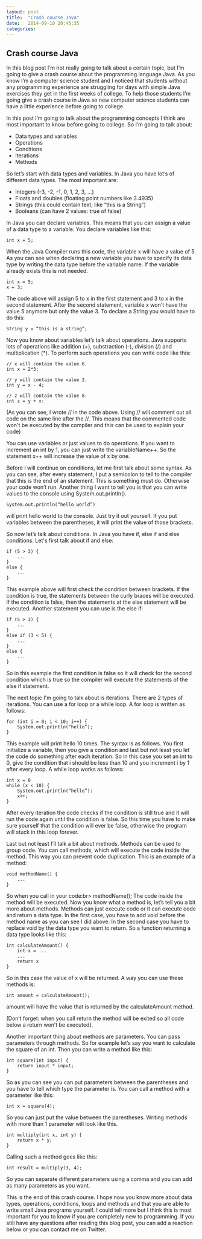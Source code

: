 ```yaml
---
layout: post
title:  "Crash course Java"
date:   2014-09-10 20:45:35
categories: 
---
```


## Crash course Java

In this blog post I’m not really going to talk about a certain topic, but I’m going to give a crash course about the programming language Java. As you know I’m a computer science student and I noticed that students without any programming experience are struggling for days with simple Java exercises they get in the first weeks of college. To help those students I’m going give a crash course in Java so new computer science students can have a little experience before going to college.

In this post I’m going to talk about the programming concepts I think are most important to know before going to college. So I’m going to talk about:

* Data types and variables
* Operations
* Conditions
* Iterations
* Methods

So let’s start with data types and variables. In Java you have lot’s of different data types. The most important are:

* Integers (-3, -2, -1, 0, 1, 2, 3, ...)
* Floats and doubles (floating point numbers like 3.4935)
* Strings (this could contain text, like “this is a String”)
* Booleans (can have 2 values: true of false)

In Java you can declare variables. This means that you can assign a value of a data type to a variable. You declare variables like this:

```
int x = 5;
```

When the Java Compiler runs this code, the variable x will have a value of 5. As you can see when declaring a new variable you have to specify its data type by writing the data type before the variable name. If the variable already exists this is not needed.

```
int x = 5;
x = 3;
```

The code above will assign 5 to x in the first statement and 3 to x in the second statement. After the second statement, variable x won't have the value 5 anymore but only the value 3. To declare a String you would have to do this:

```
String y = “this is a string”;
```

Now you know about variables let’s talk about operations. Java supports lots of operations like addition (+), substraction (-), division (/) and multiplication (*). To perform such operations you can write code like this:

```
// x will contain the value 6.
int x = 2*3;

// y will contain the value 2. 
int y = x - 4;

// z will contain the value 8.
int z = y + x:
```

(As you can see, I wrote // in the code above. Using // will comment out all code on the same line after the //. This means that the commented code won't be executed by the compiler and this can be used to explain your code)

You can use variables or just values to do operations. If you want to increment an int by 1, you can just write the variableName++. So the statement x++ will increase the value of x by one. 

Before I will continue on conditions, let me first talk about some syntax. As you can see, after every statement, I put a semicolon to tell to the compiler that this is the end of an statement. This is something must do. Otherwise your code won’t run. 
Another thing I want to tell you is that you can write values to the console using System.out.println(). 

```
System.out.println(“hello world”)
```

will print hello world to the console. Just try it out yourself. If you put variables between the parentheses, it will print the value of those brackets. 

So now let’s talk about conditions. In Java you have if, else if and else conditions. Let's first talk about if and else:

```
if (5 > 3) {
    ...
}
else {
    ...
}
```

This example above will first check the condition between brackets. If the condition is true, the statements between the curly braces will be executed. If the condition is false, then the statements at the else statement will be executed. Another statement you can use is the else if:

```
if (5 > 3) {
    ...
}
else if (3 < 5) {
    ...
}
else {
    ...
}
```

So in this example the first condition is false so it will check for the second condition which is true so the compiler will execute the statements of the else if statement. 

The next topic I'm going to talk about is iterations. There are 2 types of iterations. You can use a for loop or a while loop. A for loop is written as follows:

```
for (int i = 0; i < 10; i++) {
    System.out.println(“hello”);
}
```

This example will print hello 10 times.
The syntax is as follows. You first initialize a variable, then you give a condition and last but not least you let the code do something after each iteration. So in this case you set an int to 0, give the condition that i should be less than 10 and you increment i by 1 after every loop.
A while loop works as follows: 

```
int x = 0
while (x < 10) {
    System.out.println(“hello”):
    x++;
}

```
After every iteration the code checks if the condition is still true and it will run the code again until the condition is false. So this time you have to make sure yourself that the condition will ever be false, otherwise the program will stuck in this loop forever. 

Last but not least I’ll talk a bit about methods. Methods can be used to group code. You can call methods, which will execute the code inside the method. This way you can prevent code duplication. This is an example of a method:

```
void methodName() {
    ...
}
```

So when you call in your code:br>
methodName();
The code inside the method will be executed.
Now you know what a method is, let’s tell you a bit more about methods. Methods can just execute code or it can execute code and return a data type. In the first case, you have to add void before the method name as you can see I did above. In the second case you have to replace void by the data type you want to return. So a function returning a data type looks like this:

```
int calculateAmount() {
    int x = ...
    ...
    return x
}
```

So in this case the value of x will be returned. A way you can use these methods is:

```
int amount = calculateAmount();
```

amount will have the value that is returned by the calculateAmount method. 

(Don’t forget: when you call return the method will be exited so all code below a return won’t be executed). 

Another important thing about methods are parameters. You can pass parameters through methods. So for example let’s say you want to calculate the square of an int. Then you can write a method like this:

```
int square(int input) {
    return input * input;
}
```

So as you can see you can put parameters between the parentheses and you have to tell which type the parameter is. You can call a method with a parameter like this:

```
int x = square(4);
```

So you can just put the value between the parentheses. Writing methods with more than 1 parameter will look like this. 

```
int multiply(int x, int y) {
    return x * y;
}
```

Calling such a method goes like this:

```
int result = multiply(3, 4);
```

So you can separate different parameters using a comma and you can add as many parameters as you want. 

This is the end of this crash course. I hope now you know more about data types, operations, conditions, loops and methods and that you are able to write small Java programs yourself. I could tell more but I think this is most important for you to know if you are completely new to programming. If you still have any questions after reading this blog post, you can add a reaction below or you can contact me on Twitter.